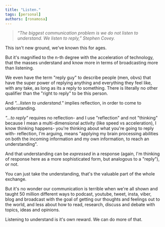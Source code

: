 ```yaml
---
title: "Listen."
tags: [personal]
authors: [ronamosa]
---
```


> _“The biggest communication problem is we do not listen to understand. We listen to reply,” Stephen Covey._

This isn't new ground, we've known this for ages.

But it's magnified to the n-th degree with the acceleration of technology, that the masses understand and know more in terms of broadcasting more than listening.

We even have the term "reply guy" to describe people (men, obvs) that have the super power of replying anything and everything they feel like, with any take, as long as its a reply to something. There is literally no other qualifier than the "right to reply" to be this person.

And _"...listen to understand."_ implies reflection, in order to come to understanding.

_"...to reply"_ requires no reflection- and I use "reflection" and not "thinking" because I mean a multi-dimensional activity (like speed vs acceleration), I know thinking happens- you're thinking about what you're going to reply with- reflection, I'm arguing, means "applying my brain processing abilities on both the incoming information and my own information, to reach an understanding".

And that understanding can be _expressed_ in a response (again, I'm thinking of response here as a more sophisticated form, but analogous to a "reply"), or not.

You can just take the understanding, that's the valuable part of the whole exchange.

But it's no wonder our communication is terrible when we're all shown and taught 50 million different ways to podcast, youtube, tweet, insta, viber, blog and broadcast with the goal of getting our thoughts and feelings out to the world, and less about how to read, research, discuss and debate with topics, ideas and opinions.

Listening to understand is it's own reward. We can do more of that.
